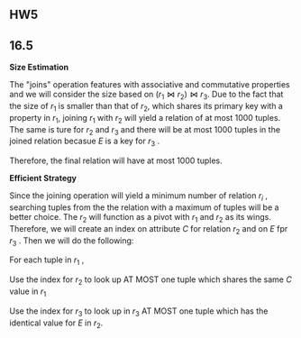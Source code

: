 ## HW5





## 16.5 

**Size Estimation**

The "joins" operation features with associative and commutative properties and we will consider the size based on $(r_1 \Join r_2) \Join r_3$. Due to the fact that the size of $r_1$ is smaller than that of $r_2$, which shares its primary key with a property in $r_1$, joining  $r_1$ with $r_2$ will yield a relation of at most $1000$ tuples. The same is ture for $r_2$ and $r_3$ and there will be at most $1000$ tuples in the joined relation becasue  $E$  is a key for $r_3$ .

Therefore, the final relation will have at most  $1000$ tuples.



**Efficient Strategy**

Since the joining operation will yield a minimum number of  relation $r_i$ , searching tuples from the the relation with a maximum of tuples  will be a better choice.  The $r_2$ will function as a pivot with $r_1$ and $r_2$ as its wings. Therefore, we will create an index on attribute $C$ for relation  $r_2$ and on $E$ fpr $r_3$ . Then we will do the following: 

For each tuple in $r_1$ , 

Use the index for  $r_2$ to look up AT MOST one tuple which shares the same  $C$ value in $r_1$

Use the index for $r_3$ to look up in $r_3$ AT MOST one tuple which has the identical value for $E$ in $r_2$.